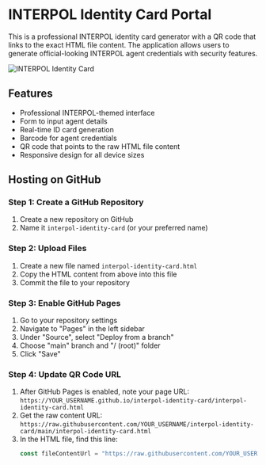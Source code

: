 
# INTERPOL Identity Card Portal
This is a professional INTERPOL identity card generator with a QR code that links to the exact HTML file content. The application allows users to generate official-looking INTERPOL agent credentials with security features.

![INTERPOL Identity Card](screenshot.png)

## Features

- Professional INTERPOL-themed interface
- Form to input agent details
- Real-time ID card generation
- Barcode for agent credentials
- QR code that points to the raw HTML file content
- Responsive design for all device sizes

## Hosting on GitHub

### Step 1: Create a GitHub Repository
1. Create a new repository on GitHub
2. Name it `interpol-identity-card` (or your preferred name)

### Step 2: Upload Files
1. Create a new file named `interpol-identity-card.html`
2. Copy the HTML content from above into this file
3. Commit the file to your repository

### Step 3: Enable GitHub Pages
1. Go to your repository settings
2. Navigate to "Pages" in the left sidebar
3. Under "Source", select "Deploy from a branch"
4. Choose "main" branch and "/ (root)" folder
5. Click "Save"

### Step 4: Update QR Code URL
1. After GitHub Pages is enabled, note your page URL:  
   `https://YOUR_USERNAME.github.io/interpol-identity-card/interpol-identity-card.html`
2. Get the raw content URL:  
   `https://raw.githubusercontent.com/YOUR_USERNAME/interpol-identity-card/main/interpol-identity-card.html`
3. In the HTML file, find this line:
   ```js
   const fileContentUrl = "https://raw.githubusercontent.com/YOUR_USERNAME/YOUR_REPO/main/interpol-identity-card.html";
